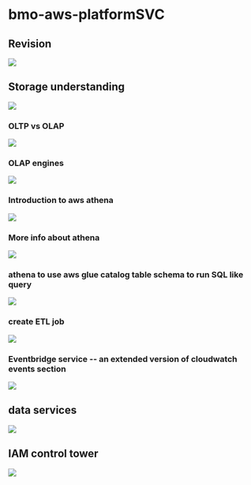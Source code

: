 # bmo-aws-platformSVC

## Revision 
<img src="rev1.png">

## Storage understanding 

<img src="st1.png">

### OLTP vs OLAP 

<img src="ol.png">

### OLAP engines 

<img src="olap1.png">

### Introduction to aws athena 

<img src="athena.png">

### More info about athena 

<img src="ath1.png">

### athena to use aws glue catalog table schema to run SQL like query 

<img src="q1.png">

### create ETL job 

<img src="etlj.png">


### Eventbridge service -- an extended version of cloudwatch events section 

<img src="event1.png">

## data services 

<img src="svc.png">

## IAM control tower

<img src="tower.png">






